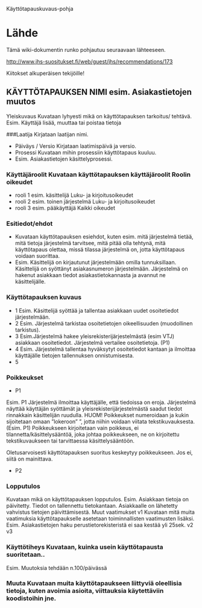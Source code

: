 


Käyttötapauskuvaus-pohja

# Lähde

Tämä wiki-dokumentin runko pohjautuu seuraavaan lähteeseen. 

http://www.jhs-suositukset.fi/web/guest/jhs/recommendations/173

Kiitokset alkuperäisen tekijöille!


## KÄYTTÖTAPAUKSEN NIMI esim. Asiakastietojen muutos

Yleiskuvaus	Kuvataan lyhyesti mikä on käyttötapauksen tarkoitus/ tehtävä. 
Esim. Käyttäjä lisää, muuttaa tai poistaa tietoja

###Laatija	Kirjataan laatijan nimi.

  * Päiväys / Versio	Kirjataan laatimispäivä ja versio.
  * Prosessi	Kuvataan mihin prosessiin käyttötapaus kuuluu.
  * Esim. Asiakastietojen käsittelyprosessi.
	
### Käyttäjäroolit	Kuvataan käyttötapauksen käyttäjäroolit	Roolin oikeudet

  * rooli 1	esim. käsittelijä	Luku- ja kirjoitusoikeudet
  * rooli 2	esim. toinen järjestelmä	Luku- ja kirjoitusoikeudet
  * rooli 3	esim. pääkäyttäjä	Kaikki oikeudet

### Esitiedot/ehdot	

  * Kuvataan käyttötapauksen esiehdot, kuten esim. mitä järjestelmä tietää, mitä tietoja järjestelmä tarvitsee, mitä pitää olla tehtynä, mitä käyttötapaus olettaa, missä tilassa järjestelmä on, jotta käyttötapaus voidaan suorittaa. 	
  * Esim. Käsittelijä on kirjautunut järjestelmään omilla tunnuksillaan. Käsittelijä on syöttänyt asiakasnumeron järjestelmään. Järjestelmä on hakenut asiakkaan tiedot asiakastietokannasta ja avannut ne käsittelijälle.

### Käyttötapauksen kuvaus

  * 1	Esim. Käsittelijä syöttää ja tallentaa asiakkaan uudet osoitetiedot järjestelmään.
  * 2	Esim. Järjestelmä tarkistaa osoitetietojen oikeellisuuden (muodollinen tarkistus).
  * 3	Esim.Järjestelmä hakee yleisrekisterijärjestelmästä (esim VTJ) asiakkaan osoitetiedot. Järjestelmä vertailee osoitetietoja.
(P1)
  * 4	Esim. Järjestelmä tallentaa hyväksytyt osoitetiedot kantaan ja ilmoittaa käyttäjälle tietojen tallennuksen onnistumisesta.
  * 5	

### Poikkeukset
 
   * P1	

Esim. P1 Järjestelmä ilmoittaa käyttäjälle, että tiedoissa on eroja. Järjestelmä näyttää käyttäjän syöttämät ja yleisrekisterijärjestelmästä saadut tiedot rinnakkain käsittelijän ruudulla.
HUOM! Poikkeukset numeroidaan ja kukin sijoitetaan omaan ”lokeroon” ”, jotta niihin voidaan viitata tekstikuvauksesta.(Esim. P1) 
Poikkeukseen kirjoitetaan vain poikkeus, ei tilannetta/käsittelysääntöä, joka johtaa poikkeukseen, ne on kirjoitettu tekstikuvaukseen tai tarvittaessa käsittelysääntöön. 

Oletusarvoisesti käyttötapauksen suoritus keskeytyy poikkeukseen. Jos ei, siitä on mainittava.

  * P2	
	
### Lopputulos	

Kuvataan mikä on käyttötapauksen lopputulos. Esim. Asiakkaan tietoja on päivitetty. Tiedot on tallennettu tietokantaan. Asiakkaalle on lähetetty vahvistus tietojen päivittämisestä.
Muut vaatimukset v1	Kuvataan mitä muita vaatimuksia käyttötapaukselle asetetaan toiminnallisten vaatimusten lisäksi.
Esim. Asiakastietojen haku perustietorekisteristä ei saa kestää yli 25sek.
v2	
v3	

### Käyttötiheys	Kuvataan, kuinka usein käyttötapausta suoritetaan..

Esim. Muutoksia tehdään n.100/päivässä

### Muuta	Kuvataan muita käyttötapaukseen liittyviä oleellisia tietoja, kuten avoimia asioita, viittauksia käytettäviin koodistoihin jne.
